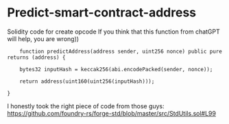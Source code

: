 # Predict-smart-contract-address
Solidity code for create opcode
If you think that this function from chatGPT will help, you are wrong))


        function predictAddress(address sender, uint256 nonce) public pure returns (address) {

        bytes32 inputHash = keccak256(abi.encodePacked(sender, nonce));
        
        return address(uint160(uint256(inputHash)));
        
    }

I honestly took the right piece of code from those guys: https://github.com/foundry-rs/forge-std/blob/master/src/StdUtils.sol#L99


